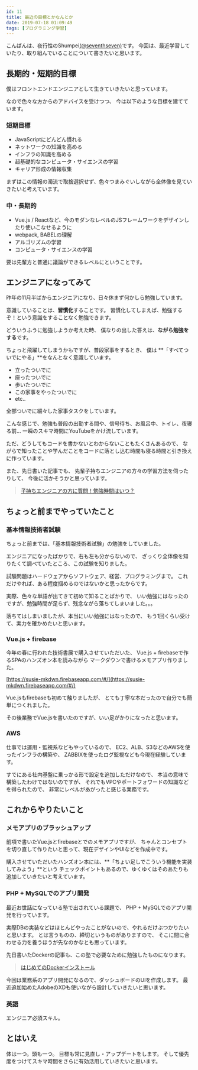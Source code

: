```yaml
---
id: 11
title: 最近の目標とかなんとか
date: 2019-07-18 01:09:49
tags: [プログラミング学習]
---
```


こんばんは、夜行性のShumpei[(@seventhseven)](https://twitter.com/seventhseven)です。
今回は、最近学習していたり、取り組んでいることについて書きたいと思います。

## 長期的・短期的目標

僕はフロントエンドエンジニアとして生きていきたいと思っています。

なので色々な方からのアドバイスを受けつつ、
今は以下のような目標を建てています。

### 短期目標

- JavaScriptにどんどん慣れる
- ネットワークの知識を高める
- インフラの知識を高める
- 超基礎的なコンピュータ・サイエンスの学習
- キャリア形成の情報収集

まずはこの情報の濁流で取捨選択せず、色々つまみぐいしながら全体像を見ていきたいと考えています。

### 中・長期的

- Vue.js / Reactなど、今のモダンなレベルのJSフレームワークをデザインしたり使いこなせるように
- webpack, BABELの理解
- アルゴリズムの学習
- コンピュータ・サイエンスの学習

要は先輩方と普通に議論ができるレベルにということです。

## エンジニアになってみて

昨年の11月半ばからエンジニアになり、日々休まず何かしら勉強しています。

意識していることは、**習慣化**することです。
習慣化してしまえば、勉強するぞ！という意識をすることなく勉強できます。

どういうふうに勉強しようか考えた時、
僕なりの出した答えは、**ながら勉強をする**です。

ちょっと飛躍してしまうかもですが、普段家事をするとき、
僕は **「すべてついでにやる」**をなんとなく意識しています。

- 立ったついでに
- 座ったついでに
- 歩いたついでに
- この家事をやったついでに
- etc..

全部ついでに細々した家事タスクをしています。

こんな感じで、勉強も普段の出勤する間や、信号待ち、お風呂中、トイレ、夜寝る前…
一瞬のスキマ時間にYouTubeをかけ流しています。

ただ、どうしてもコードを書かないとわからないこともたくさんあるので、
ながらで知ったことや学んだことをコードに落とし込む時間も寝る時間と引き換えに作っています。

また、先日書いた記事でも、
先輩子持ちエンジニアの方々の学習方法を伺ったりして、
今後に活かそうかと思っています。

> [子持ちエンジニアの方に質問！勉強時間はいつ？](https://www.mb-js.tokyo/2019/07/11/study-hours-parent-engineer/)

## ちょっと前までやっていたこと

### 基本情報技術者試験

ちょっと前までは、「基本情報技術者試験」の勉強をしていました。

エンジニアになったばかりで、右も左も分からないので、
ざっくり全体像を知りたくて調べていたところ、この試験を知りました。

試験問題はハードウェアからソフトウェア、経営、プログラミングまで。
これだけやれば、ある程度掴めるのではないかと思ったからです。

実際、色々な単語が出てきて初めて知ることばかりで、
いい勉強にはなったのですが、勉強時間が足らず、残念ながら落ちてしまいました。。。

落ちてはしまいましたが、本当にいい勉強にはなったので、
もう1回くらい受けて、実力を確かめたいと思います。

### Vue.js + firebase

今年の春に行われた技術書展で購入させていただいた、
Vue.js + firebaseで作るSPAのハンズオン本を読みながら
マークダウンで書けるメモアプリ作りました。

[https://susie-mkdwn.firebaseapp.com/#/](https://susie-mkdwn.firebaseapp.com/#/)

Vue.jsもfirebaseも初めて触りましたが、
とても丁寧な本だったので自分でも簡単につくれました。

その後業務でVue.jsを書いたのですが、いい足がかりになったと思います。

### AWS

仕事では運用・監視系などもやっているので、
EC2、ALB、S3などのAWSを使ったインフラの構築や、
ZABBIXを使ったログ監視なども今現在経験しています。

すでにある社内基盤に乗っかる形で設定を追加しただけなので、
本当の意味で構築したわけではないのですが、
それでもVPCやポートフォワードの知識などを得られたので、
非常にレベルがあがったと感じる業務です。

## これからやりたいこと

### メモアプリのブラッシュアップ

前項で書いたVue.jsとfirebaseとでのメモアプリですが、
ちゃんとコンセプトを切り直して作りたいと思って、現在デザインやUIなどを作成中です。

購入させていただいたハンズオン本には、**「ちょい足しでこういう機能を実装してみよう」**という
チェックポイントもあるので、ゆくゆくはそのあたりも追加していきたいと考えています。

### PHP + MySQLでのアプリ開発

最近お世話になっている塾で出されている課題で、
PHP + MySQLでのアプリ開発を行っています。

実際DBの実装などはほとんどやったことがないので、やれるだけぶつかりたいと思います。
とは言うものの、締切というものがありますので、
そこに間に合わせる力を養うほうが先なのかなとも思っています。

先日書いたDockerの記事も、この塾で必要なために勉強したものになります。

> [はじめてのDockerインストール](https://www.mb-js.tokyo/2019/07/13/docker-install/)

今回は業務系のアプリ開発になるので、ダッシュボードのUIを作成します。
最近追加始めたAdobeのXDも使いながら設計していきたいと思います。

### 英語

エンジニア必須スキル。

## とはいえ

体は一つ。頭も一つ。
目標も常に見直し・アップデートをします。
そして優先度をつけてスキマ時間をさらに有効活用していきたいと思います。
